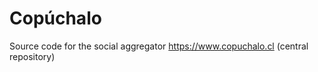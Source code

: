 Copúchalo
=========

Source code for the social aggregator https://www.copuchalo.cl (central repository) 
